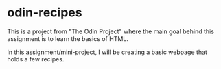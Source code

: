 # odin-recipes

This is a project from "The Odin Project" where the main goal behind this assignment is to learn the basics of HTML.

In this assignment/mini-project, I will be creating a basic webpage that holds a few recipes. 
